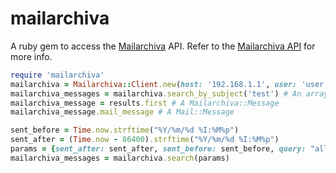 # mailarchiva

A ruby gem to access the [Mailarchiva] API.  Refer to the [Mailarchiva API] for more info.

```ruby
require 'mailarchiva'
mailarchiva = Mailarchiva::Client.new(host: '192.168.1.1', user: 'user', pass: 'pass')
mailarchiva_messages = mailarchiva.search_by_subject('test') # An array of Mailarchiva::Message
mailarchiva_message = results.first # A Mailarchiva::Message
mailarchiva_message.mail_message # A Mail::Message

sent_before = Time.now.strftime("%Y/%m/%d %I:%M%p")
sent_after = (Time.now - 86400).strftime("%Y/%m/%d %I:%M%p")
params = {sent_after: sent_after, sent_before: sent_before, query: "allsenders=\"e09des0237t@sepdf.gob.mx\""}
mailarchiva_messages = mailarchiva.search(params)
```

[Mailarchiva]:https://www.mailarchiva.com/
[Mailarchiva API]:https://www.mailarchiva.com/help/display/MAIL/Web+Services+API